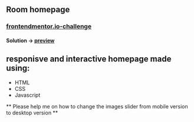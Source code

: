 ## Room homepage 
### [frontendmentor.io-challenge](https://www.frontendmentor.io/challenges/room-homepage-BtdBY_ENq/hub)
#### Solution ->  [preview](https://64daaca010c6ff0a0b9137bd--dainty-lily-4dd777.netlify.app)
## responisve and interactive homepage made using:
* HTML
* CSS 
* Javascript

** Please help me on how to change the images slider from mobile version to desktop version **